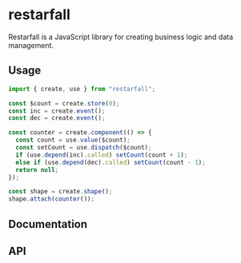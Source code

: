 # restarfall

Restarfall is a JavaScript library for creating business logic and data management.

## Usage

```ts
import { create, use } from "restarfall";

const $count = create.store(0);
const inc = create.event();
const dec = create.event();

const counter = create.component(() => {
  const count = use.value($count);
  const setCount = use.dispatch($count);
  if (use.depend(inc).called) setCount(count + 1);
  else if (use.depend(dec).called) setCount(count - 1);
  return null;
});

const shape = create.shape();
shape.attach(counter());
```

## Documentation

## API
